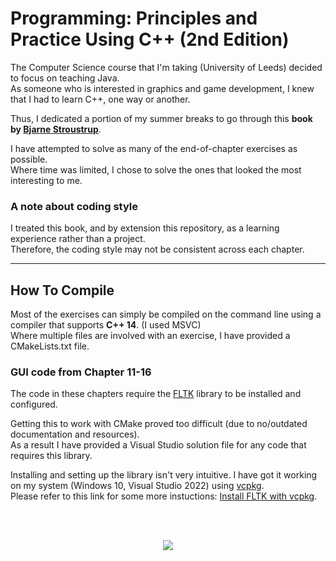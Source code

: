 
# Programming: Principles and Practice Using C++ (2nd Edition)


The Computer Science course that I'm taking (University of Leeds) decided to focus on teaching Java.\
As someone who is interested in graphics and game development, I knew that I had to learn C++, one way or another.

Thus, I dedicated a portion of my summer breaks to go through this **book by [Bjarne Stroustrup](https://stroustrup.com/)**.

I have  attempted to solve as many of the end-of-chapter exercises as possible.\
Where time was limited, I chose to solve the ones that looked the most interesting to me.

### A note about coding style
I treated this book, and by extension this repository, as a learning experience rather than a project.\
Therefore, the coding style may not be consistent across each chapter.

---

## How To Compile
Most of the exercises can simply be compiled on the command line using a compiler that supports **C++ 14**. (I used MSVC)\
Where multiple files are involved with an exercise, I have provided a CMakeLists.txt file.

### GUI code from Chapter 11-16
The code in these chapters require the [FLTK](https://www.fltk.org/) library to be installed and configured.

Getting this to work with CMake proved too difficult (due to no/outdated documentation and resources).\
As a result I have provided a Visual Studio solution file for any code that requires this library.

Installing and setting up the library isn't very intuitive. I have got it working on my system (Windows 10, Visual Studio 2022) using [vcpkg](https://vcpkg.io/en/index.html).\
Please refer to this link for some more instuctions: [Install FLTK with vcpkg](https://stackoverflow.com/a/60455042).

<br>
<br>
<p align="center" style=>
  <img src="https://www.informit.com/ShowCover.aspx?isbn=0321992784" />
</p>
